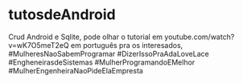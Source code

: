# tutosdeAndroid
Crud Android e Sqlite, pode olhar o tutorial em youtube.com/watch?v=wK7O5meT2eQ em português pra os interesados, #MulheresNaoSabemProgramar #DizerIssoPraAdaLoveLace #EngheneirasdeSistemas #MulherProgramandoEMelhor #MulherEngenheiraNaoPideElaEmpresta
